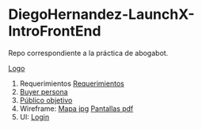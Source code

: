 # DiegoHernandez-LaunchX-IntroFrontEnd

Repo correspondiente a la práctica de abogabot.

[Logo](./Logo_Abogabot.png)

1. Requerimientos [Requerimientos](./1.-Reqierimientos-Abogabot.pdf)
2. [Buyer persona](./Buyer_Persona_Abogabot.pdf)
3. [Público objetivo](./Audiecia_Objetivo_Abogabot.pdf)
4. Wireframe: [Mapa jpg](./AbogabotWireframe.jpg) [Pantallas pdf](./WireframePantallas.pdf)
5. UI: [Login](./Login_Page.jpg)